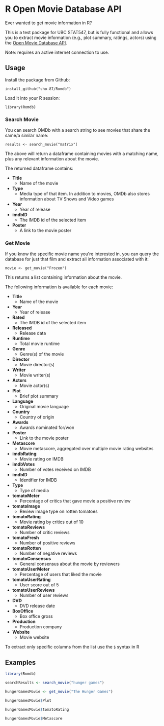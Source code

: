 <!-- README.md is generated from README.Rmd. Please edit that file -->
R Open Movie Database API
=========================

Ever wanted to get movie information in R?

This is a test package for UBC STAT547, but is fully functional and allows you to extract movie information (e.g., plot summary, ratings, actors) using the [Open Movie Database API](http://www.omdbapi.com).

Note: requires an active internet connection to use.

Usage
-----

Install the package from Github:

`install_github("sho-87/Romdb")`

Load it into your R session:

`library(Romdb)`

### Search Movie

You can search OMDb with a search string to see movies that share the same/a similar name:

`results <- search_movie("matrix")`

The above will return a dataframe containing movies with a matching name, plus any relevant information about the movie.

The returned dataframe contains:

-   **Title**
    -   Name of the movie
-   **Type**
    -   Media type of that item. In addition to movies, OMDb also stores information about TV Shows and Video games
-   **Year**
    -   Year of release
-   **imdbID**
    -   The IMDB id of the selected item
-   **Poster**
    -   A link to the movie poster

### Get Movie

If you know the specific movie name you're interested in, you can query the database for just that film and extract all information associated with it:

`movie <- get_movie("Frozen")`

This returns a list containing information about the movie.

The following information is available for each movie:

-   **Title**
    -   Name of the movie
-   **Year**
    -   Year of release
-   **Rated**
    -   The IMDB id of the selected item
-   **Released**
    -   Release data
-   **Runtime**
    -   Total movie runtime
-   **Genre**
    -   Genre(s) of the movie
-   **Director**
    -   Movie director(s)
-   **Writer**
    -   Movie writer(s)
-   **Actors**
    -   Movie actor(s)
-   **Plot**
    -   Brief plot summary
-   **Language**
    -   Original movie language
-   **Country**
    -   Country of origin
-   **Awards**
    -   Awards nominated for/won
-   **Poster**
    -   Link to the movie poster
-   **Metascore**
    -   Movie metascore, aggregated over multiple movie rating websites
-   **imdbRating**
    -   Movie rating on IMDB
-   **imdbVotes**
    -   Number of votes received on IMDB
-   **imdbID**
    -   Identifier for IMDB
-   **Type**
    -   Type of media
-   **tomatoMeter**
    -   Percentage of critics that gave movie a positive review
-   **tomatoImage**
    -   Review image type on rotten tomatoes
-   **tomatoRating**
    -   Movie rating by critics out of 10
-   **tomatoReviews**
    -   Number of critic reviews
-   **tomatoFresh**
    -   Number of positive reviews
-   **tomatoRotten**
    -   Number of negative reviews
-   **tomatoConsensus**
    -   General consensus about the movie by reviewers
-   **tomatoUserMeter**
    -   Percentage of users that liked the movie
-   **tomatoUserRating**
    -   User score out of 5
-   **tomatoUserReviews**
    -   Number of user reviews
-   **DVD**
    -   DVD release date
-   **BoxOffice**
    -   Box office gross
-   **Production**
    -   Production company
-   **Website**
    -   Movie website

To extract only specific columns from the list use the `$` syntax in R

Examples
--------

``` r
library(Romdb)

searchResults <- search_movie("hunger games")

hungerGamesMovie <- get_movie("The Hunger Games")

hungerGamesMovie$Plot

hungerGamesMovie$tomatoRating

hungerGamesMovie$Metascore
```
